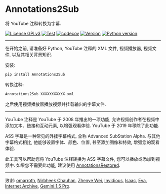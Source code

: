 # Annotations2Sub

将 YouTube 注释转换为字幕.

[![License GPLv3](https://img.shields.io/pypi/l/Annotations2Sub?color=1)](https://pypi.org/project/Annotations2Sub/)
[![Test](https://github.com/USED255/Annotations2Sub/actions/workflows/test.yml/badge.svg)](https://github.com/USED255/Annotations2Sub/actions/workflows/test.yml)
[![codecov](https://codecov.io/gh/USED255/Annotations2Sub/branch/master/graph/badge.svg?token=SSNQNEAXMP)](https://codecov.io/gh/USED255/Annotations2Sub)
[![Version](https://img.shields.io/pypi/v/Annotations2Sub)](https://pypi.org/project/Annotations2Sub)
[![Python version](https://img.shields.io/pypi/pyversions/Annotations2Sub)](https://pypi.org/project/Annotations2Sub)

---

在开始之前, 请准备好 Python, YouTube 注释的 XML 文件, 视频播放器, 视频文件, 以及其相关背景知识.

安装:

```bash
pip install Annotations2Sub
```

转换注释:

```bash
Annotations2Sub XXXXXXXXXXX.xml
```

之后使用视频播放器播放视频并挂载输出的字幕文件.

---

YouTube 注释是 YouTube 于 2008 年推出的一项功能, 允许视频创作者在视频中添加文本、链接和互动元素, 以增强观看体验. YouTube 于 2019 年移除了此功能.

ASS 字幕是一种常见的外挂字幕格式, 全称 Advanced SubStation Alpha. 与其他字幕格式相比, 他能够设置字体、颜色、位置, 甚至添加图像和特效, 增强您的观看体验.

此工具可以帮助您将 YouTube 注释转换为 ASS 字幕文件, 您可以播放或添加到视频中. 如果您不需要此功能, 建议使用 [AnnotationsRestored](https://github.com/isaackd/AnnotationsRestored).

---

致谢:
[omarroth](https://archive.org/details/youtubeannotations),
[Nirbheek Chauhan](https://github.com/nirbheek/youtube-ass),
[Zhenye Wei](https://github.com/weizhenye/ASS/wiki/ASS-字幕格式规范),
[Invidious](https://invidious.io/),
[Isaac](https://github.com/isaackd/annotationlib),
[Eva](https://github.com/po5/assnotations),
[Internet Archive](https://archive.org/),
[Gemini 1.5 Pro](https://deepmind.google/models/gemini/pro/).
